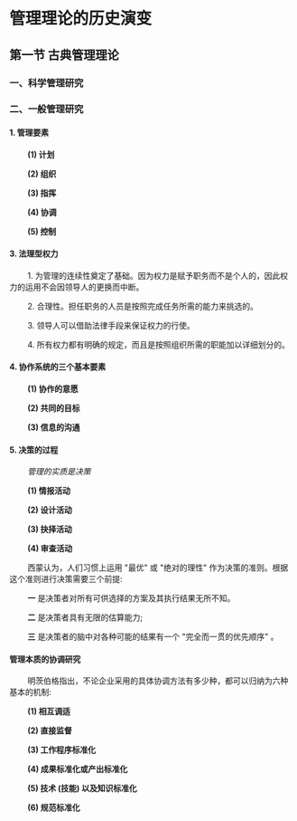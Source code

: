 # 管理理论的历史演变
## 第一节 古典管理理论
### 一、科学管理研究
### 二、一般管理研究
#### 1. 管理要素

&emsp;&emsp; __(1) 计划__

&emsp;&emsp; __(2) 组织__

&emsp;&emsp; __(3) 指挥__

&emsp;&emsp; __(4) 协调__

&emsp;&emsp; __(5) 控制__

#### 3. 法理型权力

&emsp;&emsp; 1. 为管理的连续性奠定了基础。因为权力是赋予职务而不是个人的，因此权力的运用不会因领导人的更换而中断。

&emsp;&emsp; 2. 合理性。担任职务的人员是按照完成任务所需的能力来挑选的。

&emsp;&emsp; 3. 领导人可以借助法律手段来保证权力的行使。

&emsp;&emsp; 4. 所有权力都有明确的规定，而且是按照组织所需的职能加以详细划分的。

#### 4. 协作系统的三个基本要素

&emsp;&emsp; __(1) 协作的意愿__

&emsp;&emsp; __(2) 共同的目标__

&emsp;&emsp; __(3) 信息的沟通__

#### 5. 决策的过程

&emsp;&emsp; _管理的实质是决策_

&emsp;&emsp; __(1) 情报活动__

&emsp;&emsp; __(2) 设计活动__

&emsp;&emsp; __(3) 抉择活动__

&emsp;&emsp; __(4) 审查活动__

&emsp;&emsp; 西蒙认为，人们习惯上运用 "最优" 或 "绝对的理性" 作为决策的准则。根据这个准则进行决策需要三个前提: 

&emsp;&emsp; __一__ 是决策者对所有可供选择的方案及其执行结果无所不知。

&emsp;&emsp; __二__ 是决策者具有无限的估算能力; 

&emsp;&emsp; __三__ 是决策者的脑中对各种可能的结果有一个 "完全而一贯的优先顺序" 。

#### 管理本质的协调研究

&emsp;&emsp; 明茨伯格指出，不论企业采用的具体协调方法有多少种，都可以归纳为六种基本的机制: 

&emsp;&emsp; __(1) 相互调适__

&emsp;&emsp; __(2) 直接监督__

&emsp;&emsp; __(3) 工作程序标准化__

&emsp;&emsp; __(4) 成果标准化或产出标准化__

&emsp;&emsp; __(5) 技术 (技能) 以及知识标准化__

&emsp;&emsp; __(6) 规范标准化__
